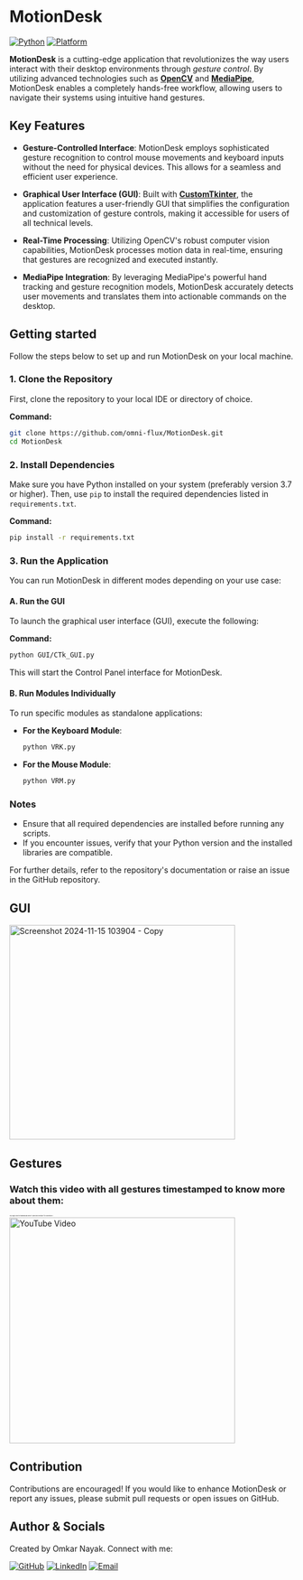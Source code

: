 # MotionDesk

 [![Python](https://img.shields.io/badge/python-3.12.6-blue.svg)](https://www.python.org/downloads/)  [![Platform](https://img.shields.io/badge/platform-windows-green.svg)](https://www.microsoft.com/en-in/windows?r=1) 

**MotionDesk** is a cutting-edge application that revolutionizes the way users interact with their desktop environments through *gesture control*. By utilizing advanced technologies such as [**OpenCV**](https://github.com/opencv/opencv) and [**MediaPipe**](https://github.com/google/mediapipe), MotionDesk enables a completely hands-free workflow, allowing users to navigate their systems using intuitive hand gestures.

## Key Features

- **Gesture-Controlled Interface**: MotionDesk employs sophisticated gesture recognition to control mouse movements and keyboard inputs without the need for physical devices. This allows for a seamless and efficient user experience.

- **Graphical User Interface (GUI)**: Built with [**CustomTkinter**](https://github.com/TomSchimansky/CustomTkinter), the application features a user-friendly GUI that simplifies the configuration and customization of gesture controls, making it accessible for users of all technical levels.

- **Real-Time Processing**: Utilizing OpenCV's robust computer vision capabilities, MotionDesk processes motion data in real-time, ensuring that gestures are recognized and executed instantly.

- **MediaPipe Integration**: By leveraging MediaPipe's powerful hand tracking and gesture recognition models, MotionDesk accurately detects user movements and translates them into actionable commands on the desktop.

## Getting started 

Follow the steps below to set up and run MotionDesk on your local machine.

### 1. Clone the Repository
First, clone the repository to your local IDE or directory of choice.

**Command:**
```bash
git clone https://github.com/omni-flux/MotionDesk.git
cd MotionDesk
```

### 2. Install Dependencies
Make sure you have Python installed on your system (preferably version 3.7 or higher). Then, use `pip` to install the required dependencies listed in `requirements.txt`.

**Command:**
```bash
pip install -r requirements.txt
```


### 3. Run the Application
You can run MotionDesk in different modes depending on your use case:

#### **A. Run the GUI**
To launch the graphical user interface (GUI), execute the following:

**Command:**
```bash
python GUI/CTk_GUI.py
```

This will start the Control Panel interface for MotionDesk.

#### **B. Run Modules Individually**
To run specific modules as standalone applications:
- **For the Keyboard Module**:
  ```bash
  python VRK.py
  ```
- **For the Mouse Module**:
  ```bash
  python VRM.py
  ```

### Notes

- Ensure that all required dependencies are installed before running any scripts.
- If you encounter issues, verify that your Python version and the installed libraries are compatible.

For further details, refer to the repository's documentation or raise an issue in the GitHub repository.


## GUI
<img src="https://github.com/user-attachments/assets/07c47f26-ee97-4379-94c5-aad640260f9b" alt="Screenshot 2024-11-15 103904 - Copy" width="400" height="380">

## Gestures

<h3>Watch this video with all gestures timestamped to know more about them:</h3>
<p style="font-size: 2;">(Tip: Right-click the thumbnail and select "Open link in new tab" for convenience.)</p>
<a href="https://youtu.be/use8VZmdueE?si=Vq4FUZrzS1wHzkCU">
  <img src="https://img.youtube.com/vi/use8VZmdueE/0.jpg" alt="YouTube Video" width="400">
</a>

## Contribution

Contributions are encouraged! If you would like to enhance MotionDesk or report any issues, please submit pull requests or open issues on GitHub.

## Author & Socials

Created by Omkar Nayak. Connect with me:

[![GitHub](https://img.shields.io/badge/GitHub-100000?style=flat-square&logo=github&logoColor=white)](https://github.com/omni-flux)
[![LinkedIn](https://img.shields.io/badge/LinkedIn-0077B5?style=flat-square&logo=linkedin&logoColor=white)](https://linkedin.com/in/yourusername)
[![Email](https://img.shields.io/badge/Email-D14836?style=flat-square&logo=gmail&logoColor=white)](mailto:omkarnayak.work@gmail.com)


